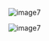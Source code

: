 ![image7](https://github.com/user-attachments/assets/453bb4c2-a921-480b-a376-63ec9200cd62)


![image7](https://github.com/user-attachments/assets/93eb9dc5-b14c-430e-801a-79b147a4dacf)
